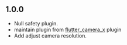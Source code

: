 ## 1.0.0

* Null safety plugin.
* maintain plugin from [flutter_camera_x](https://github.com/Pranjal2041/flutter_camera_x) plugin
* Add adjust camera resolution.
